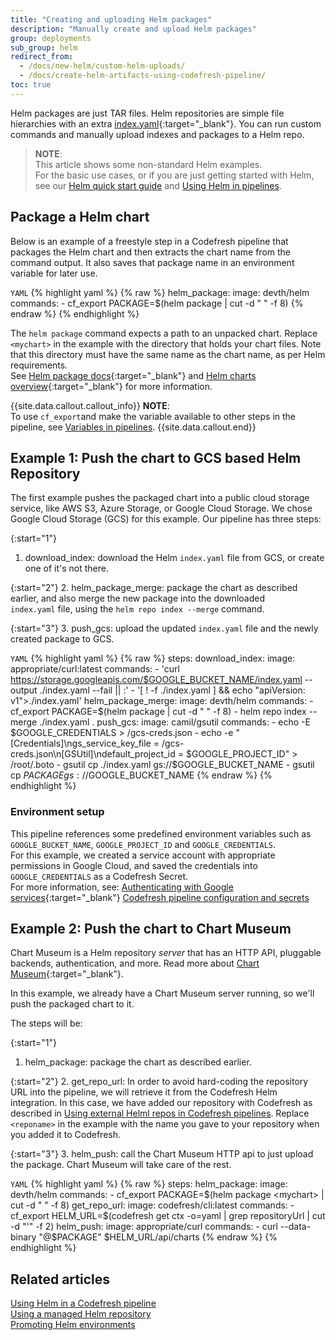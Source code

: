 ```yaml
---
title: "Creating and uploading Helm packages"
description: "Manually create and upload Helm packages"
group: deployments
sub_group: helm
redirect_from:
  - /docs/new-helm/custom-helm-uploads/
  - /docs/create-helm-artifacts-using-codefresh-pipeline/
toc: true
---
```


Helm packages are just TAR files. Helm repositories are simple file hierarchies with an extra [index.yaml](https://helm.sh/docs/developing_charts/#the-chart-repository-structure){:target="\_blank"}.
You can run custom commands and manually upload indexes and packages to a Helm repo.

>**NOTE**:  
  This article shows some non-standard Helm examples.  
  For the basic use cases, or if you are just getting started with Helm, see our [Helm quick start guide]({{site.baseurl}}/docs/quick-start/ci-quick-start/deploy-with-helm/)  and [Using Helm in pipelines]({{site.baseurl}}/docs/deployments/helm/using-helm-in-codefresh-pipeline/).

## Package a Helm chart
Below is an example of a freestyle step in a Codefresh pipeline that packages the Helm chart and then extracts the chart name from the command output. It also saves that package name in an environment variable for later use.

  `YAML`
{% highlight yaml %}
{% raw %}
helm_package:
    image: devth/helm
    commands:
      - cf_export PACKAGE=$(helm package <mychart> | cut -d " " -f 8)
{% endraw %}
{% endhighlight %}

The `helm package` command expects a path to an unpacked chart. Replace `<mychart>` in the example with the directory that holds your chart files. Note that this directory must have the same name as the chart name, as per Helm requirements.<br>
See [Helm package docs](https://helm.sh/docs/helm/helm_package/){:target="_blank"} and [Helm charts overview](https://helm.sh/docs/topics/charts/){:target="_blank"} for more information.

{{site.data.callout.callout_info}}
**NOTE**:    
To use `cf_export`and make the variable available to other steps in the pipeline, see [Variables in pipelines]({{site.baseurl}}/docs/pipelines/variables). 
{{site.data.callout.end}}

## Example 1: Push the chart to GCS based Helm Repository
The first example pushes the packaged chart into a public cloud storage service, like AWS S3, Azure Storage, or Google Cloud Storage. We chose Google Cloud Storage (GCS) for this example.
Our pipeline has three steps:

{:start="1"}
1. download_index: download the Helm `index.yaml` file from GCS, or create one of it's not there.

{:start="2"}
2. helm_package_merge: package the chart as described earlier, and also merge the new package into the downloaded `index.yaml` file, using the `helm repo index --merge` command.

{:start="3"}
3. push_gcs: upload the updated `index.yaml` file and the newly created package to GCS.

  `YAML`
{% highlight yaml %}
{% raw %}
steps:
  download_index:
    image: appropriate/curl:latest
    commands:
      - 'curl https://storage.googleapis.com/$GOOGLE_BUCKET_NAME/index.yaml --output ./index.yaml --fail || :'
      - '[ ! -f ./index.yaml ] && echo "apiVersion: v1">./index.yaml'
  helm_package_merge:
    image: devth/helm
    commands:
      - cf_export PACKAGE=$(helm package <mychart> | cut -d " " -f 8)
      - helm repo index --merge ./index.yaml .
  push_gcs:
    image: camil/gsutil
    commands:
      - echo -E $GOOGLE_CREDENTIALS > /gcs-creds.json
      - echo -e "[Credentials]\ngs_service_key_file = /gcs-creds.json\n[GSUtil]\ndefault_project_id = $GOOGLE_PROJECT_ID" > /root/.boto
      - gsutil cp ./index.yaml gs://$GOOGLE_BUCKET_NAME 
      - gsutil cp $PACKAGE gs://$GOOGLE_BUCKET_NAME
{% endraw %}
{% endhighlight %}


### Environment setup

This pipeline references some predefined environment variables such as `GOOGLE_BUCKET_NAME`, `GOOGLE_PROJECT_ID` and `GOOGLE_CREDENTIALS`.  
For this example, we created a service account with appropriate permissions in Google Cloud, and saved the credentials into `GOOGLE_CREDENTIALS` as a Codefresh Secret. <br>
For more information, see:
[Authenticating with Google services](https://cloud.google.com/storage/docs/authentication#service_accounts){:target="_blank"} 
[Codefresh pipeline configuration and secrets]({{site.baseurl}}/docs/pipelines/variables/#user-defined-variables)

## Example 2: Push the chart to Chart Museum
Chart Museum is a Helm repository *server* that has an HTTP API, pluggable backends, authentication, and more. 
Read more about [Chart Museum](https://github.com/kubernetes-helm/chartmuseum){:target="_blank"}.

In this example, we already have a Chart Museum server running, so we'll push the packaged chart to it.  

The steps will be:

{:start="1"}
1. helm_package: package the chart as described earlier.

{:start="2"}
2. get_repo_url: In order to avoid hard-coding the repository URL into the pipeline, we will retrieve it from the Codefresh Helm integration. 
In this case, we have added our repository with Codefresh as described in [Using external Helml repos in Codefresh pipelines]({{site.baseurl}}/docs/deployments/helm/helm-charts-and-repositories). 
Replace `<reponame>` in the example with the name you gave to your repository when you added it to Codefresh.

{:start="3"}
3. helm_push: call the Chart Museum HTTP api to just upload the package. Chart Museum will take care of the rest.

  `YAML`
{% highlight yaml %}
{% raw %}
steps:
  helm_package:
    image: devth/helm
    commands:
      - cf_export PACKAGE=$(helm package <mychart> | cut -d " " -f 8)
  get_repo_url:
    image: codefresh/cli:latest
    commands:
      - cf_export HELM_URL=$(codefresh get ctx <reponame> -o=yaml | grep repositoryUrl | cut -d "'" -f 2)
  helm_push:
    image: appropriate/curl
    commands:
        - curl --data-binary "@$PACKAGE" $HELM_URL/api/charts
{% endraw %}
{% endhighlight %}


## Related articles
[Using Helm in a Codefresh pipeline]({{site.baseurl}}/docs/deployments/helm/using-helm-in-codefresh-pipeline/)  
[Using a managed Helm repository]({{site.baseurl}}/docs/deployments/helm/managed-helm-repository/)  
[Promoting Helm environments]({{site.baseurl}}/docs/deployments/helm/helm-environment-promotion)

